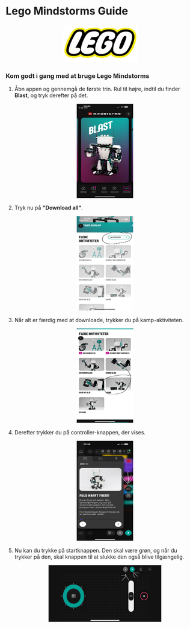 # Lego Mindstorms Guide
 <p align="center">
   <img src="LEGO-Symbol.png" alt="Step 1" width=200" height="100">
   </p>

### Kom godt i gang med at bruge Lego Mindstorms

1. Åbn appen og gennemgå de første trin. Rul til højre, indtil du finder **Blast**, og tryk derefter på det.
   <p align="center">
   <img src="IMG_0862.png" alt="Step 1" width="150" height="250">
   </p>

2. Tryk nu på **"Download all"**.
   <p align="center">
   <img src="IMG_0863.png" alt="Step 2" width="150" height="250">
   </p>

3. Når alt er færdig med at downloade, trykker du på kamp-aktiviteten.
   <p align="center">
   <img src="IMG_0865.png" alt="Step 3" width="150" height="250">
   </p>

4. Derefter trykker du på controller-knappen, der vises.
   <p align="center">
   <img src="IMG_0866.png" alt="Step 4" width="150" height="265">
   </p>

5. Nu kan du trykke på startknappen. Den skal være grøn, og når du trykker på den, skal knappen til at slukke den også blive tilgængelig.
   <p align="center">
   <img src="IMG_0867.png" alt="Step 5" width="300" height="150">
   </p>
